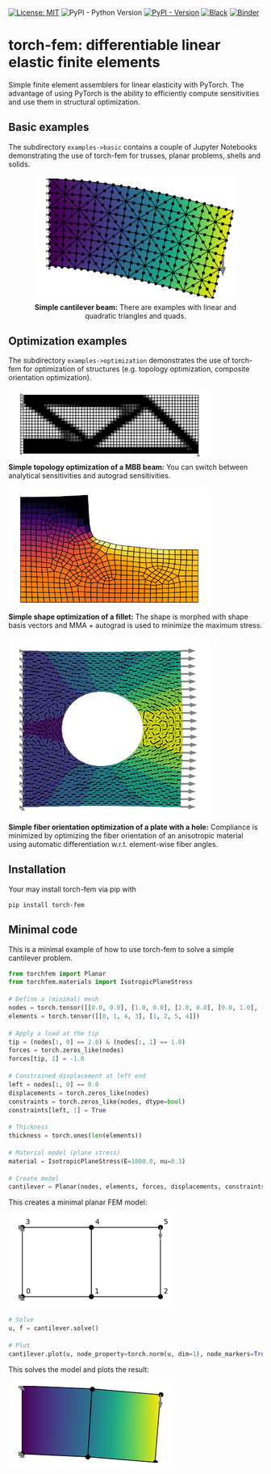 [![License: MIT](https://img.shields.io/badge/License-MIT-yellow.svg)](https://opensource.org/licenses/MIT)
![PyPI - Python Version](https://img.shields.io/pypi/pyversions/torch-fem)
[![PyPI - Version](https://img.shields.io/pypi/v/torch-fem)](https://pypi.org/project/torch-fem/)
[![Black](https://img.shields.io/badge/code%20style-black-000000.svg)](https://github.com/psf/black)
[![Binder](https://mybinder.org/badge_logo.svg)](https://mybinder.org/v2/gh/meyer-nils/torch-fem/HEAD)



# torch-fem: differentiable linear elastic finite elements

Simple finite element assemblers for linear elasticity with PyTorch. The advantage of using PyTorch is the ability to efficiently compute sensitivities and use them in structural optimization. 

## Basic examples
The subdirectory `examples->basic` contains a couple of Jupyter Notebooks demonstrating the use of torch-fem for trusses, planar problems, shells and solids. 

<figure align="center" width="100%">
    <img src="doc/cantilever_tria2.png" width="400">
    <figcaption><b>Simple cantilever beam:</b> There are examples with linear and quadratic triangles and quads.</figcaption>
</figure>


## Optimization examples
The subdirectory `examples->optimization` demonstrates the use of torch-fem for optimization of structures (e.g. topology optimization, composite orientation optimization).

<img src="doc/topopt_mbb.png" width="400"></br>
**Simple topology optimization of a MBB beam:** You can switch between analytical sensitivities and autograd sensitivities.

<img src="doc/fillet_shape_optimization.png" width="400"></br>
**Simple shape optimization of a fillet:** The shape is morphed with shape basis vectors and MMA + autograd is used to minimize the maximum stress.

<img src="doc/plate_hole_shape_optimization.png" width="400"></br>
**Simple fiber orientation optimization of a plate with a hole:** Compliance is minimized by optimizing the fiber orientation of an anisotropic material using automatic differentiation w.r.t. element-wise fiber angles.

## Installation
Your may install torch-fem via pip with
```
pip install torch-fem
```


## Minimal code
This is a minimal example of how to use torch-fem to solve a simple cantilever problem. 

```python
from torchfem import Planar
from torchfem.materials import IsotropicPlaneStress

# Define a (minimal) mesh 
nodes = torch.tensor([[0.0, 0.0], [1.0, 0.0], [2.0, 0.0], [0.0, 1.0], [1.0, 1.0], [2.0, 1.0]])
elements = torch.tensor([[0, 1, 4, 3], [1, 2, 5, 4]])

# Apply a load at the tip
tip = (nodes[:, 0] == 2.0) & (nodes[:, 1] == 1.0)
forces = torch.zeros_like(nodes)
forces[tip, 1] = -1.0

# Constrained displacement at left end
left = nodes[:, 0] == 0.0
displacements = torch.zeros_like(nodes)
constraints = torch.zeros_like(nodes, dtype=bool)
constraints[left, :] = True

# Thickness
thickness = torch.ones(len(elements))

# Material model (plane stress)
material = IsotropicPlaneStress(E=1000.0, nu=0.3)

# Create model
cantilever = Planar(nodes, elements, forces, displacements, constraints, thickness, material.C())
```
This creates a minimal planar FEM model:

![minimal](doc/minimal_example.png)

```python
# Solve
u, f = cantilever.solve()

# Plot
cantilever.plot(u, node_property=torch.norm(u, dim=1), node_markers=True)
```
This solves the model and plots the result:

![minimal](doc/minimal_example_solved.png)

